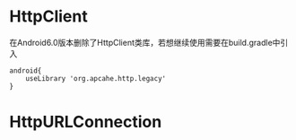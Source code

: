 # HttpClient
在Android6.0版本删除了HttpClient类库，若想继续使用需要在build.gradle中引入
```
android{
    useLibrary 'org.apcahe.http.legacy'
}
```
# HttpURLConnection

